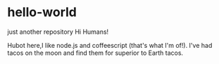 # hello-world
just another repository
Hi Humans!

Hubot here,I like node.js and coffeescript (that's what I'm of!).
I've had tacos on the moon and find them for superior to Earth tacos.
